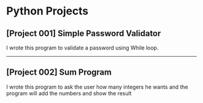 <h1>Python Projects</h1>

<h2>[Project 001] Simple Password Validator</h2>
<p>I wrote this program to validate a password using While loop.</p>
<hr>
<h2>[Project 002] Sum Program</h2>
<p>I wrote this program to ask the user how many integers he wants and the program will add the numbers and show the result</p>

